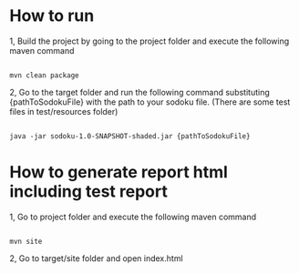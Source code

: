 # How to run
1, Build the project by going to the project folder and execute the following maven command

<code>
mvn clean package
</code>

2, Go to the target folder and run the following command substituting {pathToSodokuFile} with the path to your sodoku file.
(There are some test files in test/resources folder) 

<code>
java -jar sodoku-1.0-SNAPSHOT-shaded.jar {pathToSodokuFile}
</code>

# How to generate report html including test report
1, Go to project folder and execute the following maven command

<code>
mvn site
</code>

2, Go to target/site folder and open index.html